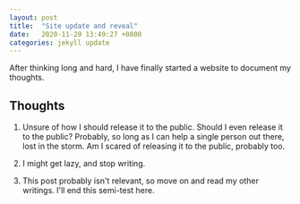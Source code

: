 ```yaml
---
layout: post
title:  "Site update and reveal"
date:   2020-11-29 13:49:27 +0800
categories: jekyll update
---
```

After thinking long and hard, I have finally started a website to document my thoughts.

## Thoughts
1. Unsure of how I should release it to the public. Should I even release it to the public? Probably, so long as I can help a single person out there, lost in the storm. Am I scared of releasing it to the public, probably too. 

2. I might get lazy, and stop writing. 

3. This post probably isn't relevant, so move on and read my other writings. I'll end this semi-test here.
